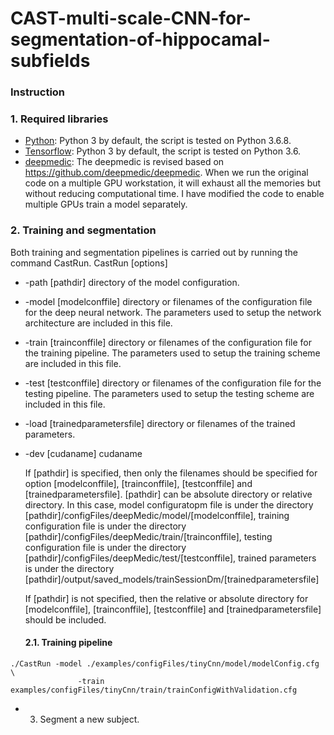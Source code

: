 CAST-multi-scale-CNN-for-segmentation-of-hippocamal-subfields
===============================================================
### Instruction

### 1. Required libraries
- [Python](https://www.python.org/downloads/): Python 3 by default, the script is tested on Python 3.6.8.
- [Tensorflow](https://www.https://www.tensorflow.org/): Python 3 by default, the script is tested on Python 3.6.
- [deepmedic](https://github.com/pipiyang/deepmedic): The deepmedic is revised based on https://github.com/deepmedic/deepmedic. When we run the original code on a multiple GPU workstation, it will exhaust all the memories but without reducing computational time. I have modified the code to enable multiple GPUs train a model separately.
### 2. Training and segmentation
Both training and segmentation pipelines is carried out by running the command CastRun.
CastRun [options]
* -path [pathdir] 
  directory of the model configuration. 
* -model [modelconffile] 
  directory or filenames of the configuration file for the deep neural network. The parameters used to setup the network architecture are included in this file.
* -train [trainconffile] 
  directory or filenames of the configuration file for the training pipeline. The parameters used to setup the training scheme are included in this file.
* -test [testconffile]
  directory or filenames of the configuration file for the testing pipeline. The parameters used to setup the testing scheme are included in this file.
* -load [trainedparametersfile]
  directory or filenames of the trained parameters.
* -dev [cudaname]
  cudaname
  
  If [pathdir] is specified, then only the filenames should be specified for option [modelconffile], [trainconffile], [testconffile] and [trainedparametersfile]. [pathdir] can be absolute directory or relative directory. In this case, model configuratopm file is under the directory [pathdir]/configFiles/deepMedic/model/[modelconffile], training configuration file is under the directory [pathdir]/configFiles/deepMedic/train/[trainconffile], testing configuration file is under the directory [pathdir]/configFiles/deepMedic/test/[testconffile], trained parameters is under the directory [pathdir]/output/saved_models/trainSessionDm/[trainedparametersfile]
  
  If [pathdir] is not specified, then the relative or absolute directory for [modelconffile], [trainconffile], [testconffile] and [trainedparametersfile] should be included.
  
  #### 2.1. Training pipeline
```cshell
./CastRun -model ./examples/configFiles/tinyCnn/model/modelConfig.cfg \
               -train examples/configFiles/tinyCnn/train/trainConfigWithValidation.cfg
```

* 3. Segment a new subject.
